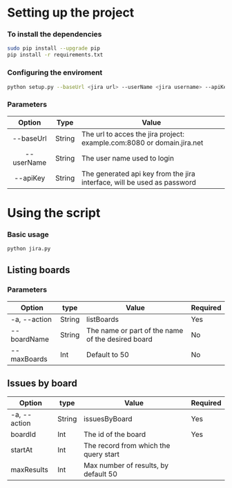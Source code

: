 # Setting up the project

### To install the dependencies 
```sh
sudo pip install --upgrade pip
pip install -r requirements.txt
```

### Configuring the enviroment
```sh
python setup.py --baseUrl <jira url> --userName <jira username> --apiKey <jira api key>
```

### Parameters
|   Option   | Type   | Value                                                                   |
|:----------:|--------|-------------------------------------------------------------------------|
| --baseUrl  | String | The url to acces the jira project: example.com:8080 or domain.jira.net  |              |
| --userName | String | The user name used to login                                             |
| --apiKey   | String | The generated api key from the jira interface, will be used as password |


# Using the script 

### Basic usage
```sh
python jira.py
```

## Listing boards 

### Parameters
| Option       | type   | Value                                             | Required |
|--------------|--------|---------------------------------------------------|----------|
| -a, --action | String | listBoards                                        | Yes      |
| --boardName  | String | The name or part of the name of the desired board | No       |
| --maxBoards  | Int    | Default to 50                                     | No       |

## Issues by board 
| Option       | type   | Value                                 | Required |
|--------------|--------|---------------------------------------|----------|
| -a, --action | String | issuesByBoard                         | Yes      |
| boardId      | Int    | The id of the board                   | Yes      |
| startAt      | Int    | The record from which the query start |          |
| maxResults   | Int    | Max number of results, by default 50  |          |